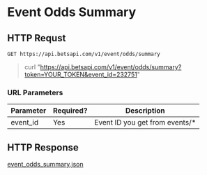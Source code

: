 # Event Odds Summary

## HTTP Requst

`GET https://api.betsapi.com/v1/event/odds/summary`

> curl "https://api.betsapi.com/v1/event/odds/summary?token=YOUR_TOKEN&event_id=232751"

### URL Parameters

Parameter | Required? | Description
--------- | ------- | -----------
event_id | Yes | Event ID you get from events/*

## HTTP Response

[event_odds_summary.json](../samples/event_odds_summary.json)